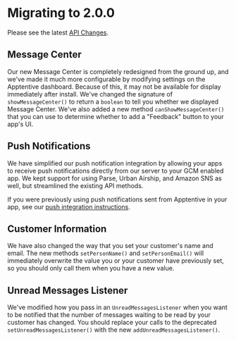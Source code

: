 # Migrating to 2.0.0

Please see the latest [API Changes]().

## Message Center

Our new Message Center is completely redesigned from the ground up, and we've made it much more configurable by modifying settings on the Apptentive dashboard. Because of this, it may not be available for display immediately after install. We've changed the signature of `showMessageCenter()` to return a `boolean` to tell you whether we displayed Message Center. We've also added a new method `canShowMessageCenter()` that you can use to determine whether to add a "Feedback" button to your app's UI.

## Push Notifications

We have simplified our push notification integration by allowing your apps to receive push notifications directly from our server to your GCM enabled app. We kept support for using Parse, Urban Airship, and Amazon SNS as well, but streamlined the existing API methods.

If you were previously using push notifications sent from Apptentive in your app, see our [push integration instructions](https://www.apptentive.com/docs/android/integration/#push-notifications).

## Customer Information

We have also changed the way that you set your customer's name and email. The new methods `setPersonName()` and `setPersonEmail()` will immediately overwrite the value you or your customer have previously set, so you should only call them when you have a new value.

## Unread Messages Listener

We've modified how you pass in an `UnreadMessagesListener` when you want to be notified that the number of messages waiting to be read by your customer has changed. You should replace your calls to the deprecated `setUnreadMessagesListener()` with the new `addUnreadMessagesListener()`.